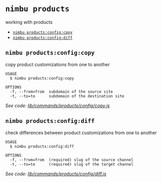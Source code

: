 `nimbu products`
================

working with products

* [`nimbu products:config:copy`](#nimbu-productsconfigcopy)
* [`nimbu products:config:diff`](#nimbu-productsconfigdiff)

## `nimbu products:config:copy`

copy product customizations from one to another

```
USAGE
  $ nimbu products:config:copy

OPTIONS
  -f, --from=from  subdomain of the source site
  -t, --to=to      subdomain of the destination site
```

_See code: [lib/commands/products/config/copy.js](https://github.com/zenjoy/nimbu-toolbelt/blob/v5.0.0-alpha.7/lib/commands/products/config/copy.js)_

## `nimbu products:config:diff`

check differences between product customizations from one to another

```
USAGE
  $ nimbu products:config:diff

OPTIONS
  -f, --from=from  (required) slug of the source channel
  -t, --to=to      (required) slug of the target channel
```

_See code: [lib/commands/products/config/diff.js](https://github.com/zenjoy/nimbu-toolbelt/blob/v5.0.0-alpha.7/lib/commands/products/config/diff.js)_
